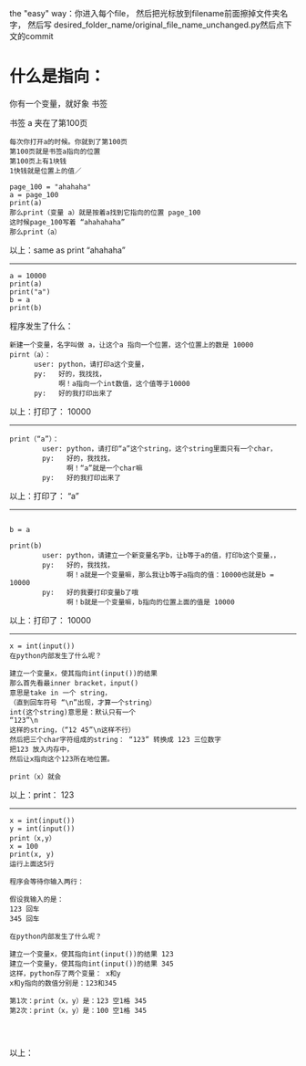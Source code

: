 the "easy" way：你进入每个file，
然后把光标放到filename前面擦掉文件夹名字，
然后写 desired_folder_name/original_file_name_unchanged.py然后点下文的commit


 
什么是指向：
========================
你有一个变量，就好象
书签

书签 a 夹在了第100页
```
每次你打开a的时候。你就到了第100页
第100页就是书签a指向的位置
第100页上有1块钱
1快钱就是位置上的值／

page_100 = "ahahaha"
a = page_100
print(a)
那么print（变量 a）就是按着a找到它指向的位置 page_100
这时候page_100写着 “ahahahaha”
那么print（a）
```
以上：same as print
    “ahahaha”
    
 ----------------------------------------------------
 
```
a = 10000
print(a)
print("a")
b = a
print(b)
```
程序发生了什么：
```
新建一个变量，名字叫做 a，让这个a 指向一个位置，这个位置上的数是 10000
pirnt（a）：
      user: python，请打印a这个变量，
      py:   好的，我找找，
            啊！a指向一个int数值，这个值等于10000
      py:   好的我打印出来了
```

以上：打印了：
 10000
 
 ----------------------------------------------------
```
print（“a”）：
        user: python，请打印“a”这个string，这个string里面只有一个char，
        py:   好的，我找找，
              啊！“a”就是一个char嘛
        py:   好的我打印出来了
```

以上：打印了：
 “a”

 
 ----------------------------------------------------
 
```

b = a

print(b)
        user: python，请建立一个新变量名字b，让b等于a的值，打印b这个变量，，
        py:   好的，我找找，
              啊！a就是一个变量嘛，那么我让b等于a指向的值：10000也就是b = 10000
        py:   好的我要打印变量b了哦
              啊！b就是一个变量嘛，b指向的位置上面的值是 10000
```

以上：打印了：
 10000

 ----------------------------------------------------
   
 ```
 x = int(input())
 在python内部发生了什么呢？
 
 建立一个变量x，使其指向int(input())的结果
 那么首先看最inner bracket，input()
 意思是take in 一个 string，
 （直到回车符号 “\n”出现，才算一个string）
 int(这个string)意思是：默认只有一个
 “123”\n
 这样的string，（“12 45”\n这样不行）
 然后把三个char字符组成的string： “123” 转换成 123 三位数字
把123 放入内存中，
然后让x指向这个123所在地位置。

print（x）就会
 ```

以上：print：
123

 ----------------------------------------------------
 ```
 x = int(input())
 y = int(input())
 print（x,y）
 x = 100
 print(x, y)
 运行上面这5行
 
 程序会等待你输入两行：
 
 假设我输入的是：
 123 回车
 345 回车
 
 在python内部发生了什么呢？
 
 建立一个变量x，使其指向int(input())的结果 123
 建立一个变量y，使其指向int(input())的结果 345
 这样，python存了两个变量： x和y
 x和y指向的数值分别是：123和345
 
第1次：print（x，y）是：123 空1格 345
第2次：print（x，y）是：100 空1格 345
 
 
 
 
 ``` 
以上：
